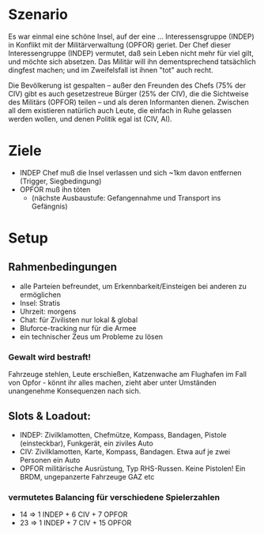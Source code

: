 # Szenario

Es war einmal eine schöne Insel, auf der eine … Interessensgruppe (INDEP) in Konflikt mit der Militärverwaltung (OPFOR) geriet.
Der Chef dieser Interessengruppe (INDEP) vermutet, daß sein Leben nicht mehr für viel gilt, und möchte sich absetzen.
Das Militär will ihn dementsprechend tatsächlich dingfest machen; und im Zweifelsfall ist ihnen "tot" auch recht.

Die Bevölkerung ist gespalten – außer den Freunden des Chefs (75% der CIV) gibt es auch gesetzestreue Bürger (25% der CIV), die die Sichtweise des Militärs (OPFOR) teilen – und als deren Informanten dienen.
Zwischen all dem existieren natürlich auch Leute, die einfach in Ruhe gelassen werden wollen, und denen Politik egal ist (CIV, AI).

# Ziele

* INDEP Chef muß die Insel verlassen und sich ~1km davon entfernen (Trigger, Siegbedingung)
* OPFOR muß ihn töten
    * (nächste Ausbaustufe: Gefangennahme und Transport ins Gefängnis)

# Setup

## Rahmenbedingungen

* alle Parteien befreundet, um Erkennbarkeit/Einsteigen bei anderen zu ermöglichen
* Insel: Stratis
* Uhrzeit: morgens
* Chat: für Zivilisten nur lokal & global
* Bluforce-tracking nur für die Armee
* ein technischer Zeus um Probleme zu lösen

### Gewalt wird bestraft!

Fahrzeuge stehlen, Leute erschießen, Katzenwache am Flughafen im Fall von Opfor - könnt ihr alles machen, zieht aber unter Umständen unangenehme Konsequenzen nach sich.

## Slots & Loadout:

* INDEP: Zivilklamotten, Chefmütze, Kompass, Bandagen, Pistole (einsteckbar), Funkgerät, ein ziviles Auto
* CIV: Zivilklamotten, Karte, Kompass, Bandagen. Etwa auf je zwei Personen ein Auto
* OPFOR militärische Ausrüstung, Typ RHS-Russen. Keine Pistolen! Ein BRDM, ungepanzerte Fahrzeuge GAZ etc

### vermutetes Balancing für verschiedene Spielerzahlen

* 14 => 1 INDEP + 6 CIV +  7 OPFOR
* 23 => 1 INDEP + 7 CIV + 15 OPFOR
